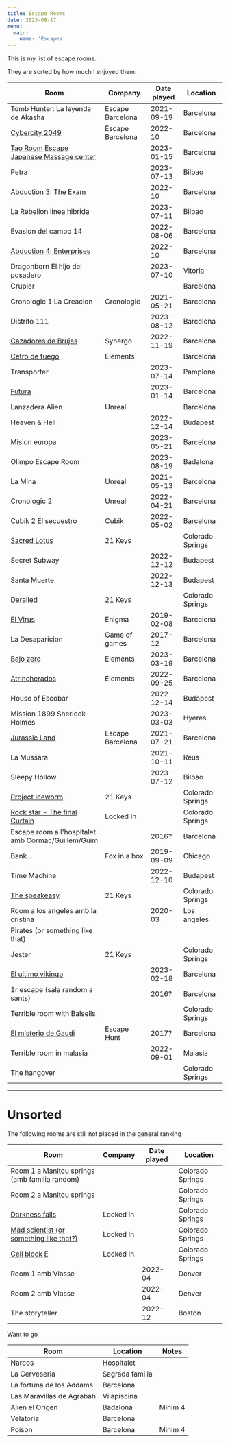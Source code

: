 ```yaml
---
title: Escape Rooms
date: 2023-08-17
menu:
  main:
    name: 'Escapes'
---
```


This is my list of escape rooms.

They are sorted by how much I enjoyed them.

| Room                                                                                       | Company          | Date played | Location         |
| ------------------------------------------------------------------------------------------ | ---------------- | ----------- | ---------------- |
| Tomb Hunter: La leyenda de Akasha                                                          | Escape Barcelona | 2021-09-19  | Barcelona        |
| [Cybercity 2049](https://www.escapebarcelona.com/cybercity-2049.php)                       | Escape Barcelona | 2022-10     | Barcelona        |
| [Tao Room Escape Japanese Massage center](https://virusroomescape.com/ca/jocs/tao-catala/) |                  | 2023-01-15  | Barcelona        |
| Petra                                                                                      |                  | 2023-07-13  | Bilbao           |
| [Abduction 3: The Exam](https://www.abduction.es/badalona/abduction3)                      |                  | 2022-10     | Barcelona        |
| La Rebelion linea hibrida                                                                  |                  | 2023-07-11  | Bilbao           |
| Evasion del campo 14                                                                       |                  | 2022-08-06  | Barcelona        |
| [Abduction 4: Enterprises](https://www.abduction.es/badalona/abduction4)                   |                  | 2022-10     | Barcelona        |
| Dragonborn El hijo del posadero                                                            |                  | 2023-07-10  | Vitoria          |
| Crupier                                                                                    |                  |             | Barcelona        |
| Cronologic 1 La Creacion                                                                   | Cronologic       | 2021-05-21  | Barcelona        |
| Distrito 111                                                                               |                  | 2023-08-12  | Barcelona        |
| [Cazadores de Brujas](https://www.synergoescaperoom.es/historia/index.html)                | Synergo          | 2022-11-19  | Barcelona        |
| [Cetro de fuego](https://www.elementsescaperoom.com/el-cetro-de-fuego/)                    | Elements         |             | Barcelona        |
| Transporter                                                                                |                  | 2023-07-14  | Pamplona         |
| [Futura](https://futuraescape.com/)                                                        |                  | 2023-01-14  | Barcelona        |
| Lanzadera Alien                                                                            | Unreal           |             | Barcelona        |
| Heaven & Hell                                                                              |                  | 2022-12-14  | Budapest         |
| Mision europa                                                                              |                  | 2023-05-21  | Barcelona        |
| Olimpo Escape Room                                                                         |                  | 2023-08-19  | Badalona         |
| La Mina                                                                                    | Unreal           | 2021-05-13  | Barcelona        |
| Cronologic 2                                                                               | Unreal           | 2022-04-21  | Barcelona        |
| Cubik 2 El secuestro                                                                       | Cubik            | 2022-05-02  | Barcelona        |
| [Sacred Lotus](https://www.21keysescapes.com/rooms/the-sacred-lotus)                       | 21 Keys          |             | Colorado Springs |
| Secret Subway                                                                              |                  | 2022-12-12  | Budapest         |
| Santa Muerte                                                                               |                  | 2022-12-13  | Budapest         |
| [Derailed](https://www.21keysescapes.com/rooms/derailed)                                   | 21 Keys          |             | Colorado Springs |
| [El Virus](https://juegoenigma.es/es/juego-el-virus/)                                      | Enigma           | 2019-02-08  | Barcelona        |
| La Desaparicion                                                                            | Game of games    | 2017-12     | Barcelona        |
| [Bajo zero](https://www.elementsescaperoom.com/bajo-zero/)                                 | Elements         | 2023-03-19  | Barcelona        |
| [Atrincherados](https://www.elementsescaperoom.com/atrincherados/)                         | Elements         | 2022-09-25  | Barcelona        |
| House of Escobar                                                                           |                  | 2022-12-14  | Budapest         |
| Mission 1899 Sherlock Holmes                                                               |                  | 2023-03-03  | Hyeres           |
| [Jurassic Land](https://www.escapebarcelona.com/jurassic-land.php)                         | Escape Barcelona | 2021-07-21  | Barcelona        |
| La Mussara                                                                                 |                  | 2021-10-11  | Reus             |
| Sleepy Hollow                                                                              |                  | 2023-07-12  | Bilbao           |
| [Project Iceworm](https://www.21keysescapes.com/rooms/project-iceworm)                     | 21 Keys          |             | Colorado Springs |
| [Rock star - The final Curtain](https://lockedinescapes.com/escape-rooms/)                 | Locked In        |             | Colorado Springs |
| Escape room a l'hospitalet amb Cormac/Guillem/Guim                                         |                  | 2016?       | Barcelona        |
| Bank...                                                                                    | Fox in a box     | 2019-09-09  | Chicago          |
| Time Machine                                                                               |                  | 2022-12-10  | Budapest         |
| [The speakeasy](https://www.21keysescapes.com/rooms/speakeasy)                             | 21 Keys          |             | Colorado Springs |
| Room a los angeles amb la cristina                                                         |                  | 2020-03     | Los angeles      |
| Pirates (or something like that)                                                           |                  |             |                  |
| Jester                                                                                     | 21 Keys          |             | Colorado Springs |
| [El ultimo vikingo](https://www.elementsescaperoom.com/el-ultimo-vikingo/)                 |                  | 2023-02-18  | Barcelona        |
| 1r escape (sala random a sants)                                                            |                  | 2016?       | Barcelona        |
| Terrible room with Balsells                                                                |                  |             | Colorado Springs |
| [El misterio de Gaudi](https://escapehunt.com/es/barcelona/games/el-misterio-de-gaudi/)    | Escape Hunt      | 2017?       | Barcelona        |
| Terrible room in malasia                                                                   |                  | 2022-09-01  | Malasia          |
| The hangover                                                                               |                  |             | Colorado Springs |

------

# Unsorted
The following rooms are still not placed in the general ranking

| Room                                                                                       | Company          | Date played | Location         |
| ------------------------------------------------------------------------------------------ | ---------------- | ----------- | ---------------- |
| Room 1 a Manitou springs (amb familia random)                                              |                  |             | Colorado Springs |
| Room 2 a Manitou springs                                                                   |                  |             | Colorado Springs |
| [Darkness falls](https://lockedinescapes.com/escape-rooms/)                                | Locked In        |             | Colorado Springs |
| [Mad scientist (or something like that?)](https://lockedinescapes.com/escape-rooms/)       | Locked In        |             | Colorado Springs |
| [Cell block E](https://lockedinescapes.com/escape-rooms/)                                  | Locked In        |             | Colorado Springs |
| Room 1 amb Vlasse                                                                          |                  | 2022-04     | Denver           |
| Room 2 amb Vlasse                                                                          |                  | 2022-04     | Denver           |
| The storyteller                                                                            |                  | 2022-12     | Boston           |




Want to go

| Room                      | Location        | Notes   |
| ------------------------- | --------------- | ------- |
| Narcos                    | Hospitalet      |         |
| La Cerveseria             | Sagrada familia |         |
| La fortuna de los Addams  | Barcelona       |         |
| Las Maravillas de Agrabah | Vilapiscina     |         |
| Alien el Origen           | Badalona        | Minim 4 |
| Velatoria                 | Barcelona       |         |
| Poison                    | Barcelona       | Minim 4 |

